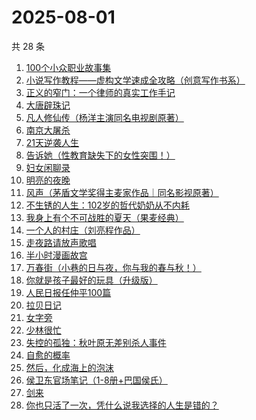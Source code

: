 # 2025-08-01

共 28 条

<!-- BEGIN WEREAD -->
<!-- 最后更新时间 2025-08-01 21:30:49 +0800 -->
1. [100个小众职业故事集](https://weread.qq.com/web/bookDetail/6d832b40813ab9a86g01102d)
1. [小说写作教程——虚构文学速成全攻略（创意写作书系）](https://weread.qq.com/web/bookDetail/14f32900813ab7081g0170af)
1. [正义的窄门：一个律师的真实工作手记](https://weread.qq.com/web/bookDetail/01632930813aba212g016c9d)
1. [大唐辟珠记](https://weread.qq.com/web/bookDetail/1d3328e0813aba2a8g01648a)
1. [凡人修仙传（杨洋主演同名电视剧原著）](https://weread.qq.com/web/bookDetail/f8932040571886f89dbe6b5)
1. [南京大屠杀](https://weread.qq.com/web/bookDetail/ed4325105af547ed45154e5)
1. [21天逆袭人生](https://weread.qq.com/web/bookDetail/1db32430813ab7700g019539)
1. [告诉她（性教育缺失下的女性突围！）](https://weread.qq.com/web/bookDetail/06d32100813aba2bdg0169dd)
1. [妇女闲聊录](https://weread.qq.com/web/bookDetail/1f932b10813ab939dg010603)
1. [明亮的夜晚](https://weread.qq.com/web/bookDetail/2db32930813ab80f9g0165a3)
1. [风声（茅盾文学奖得主麦家作品｜同名影视原著）](https://weread.qq.com/web/bookDetail/57332d10720c71dc573aa97)
1. [不生锈的人生：102岁的哲代奶奶从不内耗](https://weread.qq.com/web/bookDetail/77232620813aba06dg01442d)
1. [我身上有个不可战胜的夏天（果麦经典）](https://weread.qq.com/web/bookDetail/160321a0813aba1dfg0109cf)
1. [一个人的村庄（刘亮程作品）](https://weread.qq.com/web/bookDetail/3d332b4053962d3d3f9f7ce)
1. [走夜路请放声歌唱](https://weread.qq.com/web/bookDetail/57a32a205c75ec57a476e6b)
1. [半小时漫画故宫](https://weread.qq.com/web/bookDetail/66e32950813ab82dag011457)
1. [万春街（小巷的日与夜，你与我的春与秋！）](https://weread.qq.com/web/bookDetail/22d322c0813aba25dg015534)
1. [你就是孩子最好的玩具（升级版）](https://weread.qq.com/web/bookDetail/e3532d6071bba368e35b841)
1. [人民日报任仲平100篇](https://weread.qq.com/web/bookDetail/f6e32ae07181ef59f6ebefe)
1. [拉贝日记](https://weread.qq.com/web/bookDetail/af2324b059c773af2d6f558)
1. [女字旁](https://weread.qq.com/web/bookDetail/40a329f0813aba298g018638)
1. [少林很忙](https://weread.qq.com/web/bookDetail/bbf32b705e1d63bbff7a43a)
1. [失控的孤独：秋叶原无差别杀人事件](https://weread.qq.com/web/bookDetail/f46327f0813aba212g01909b)
1. [自愈的概率](https://weread.qq.com/web/bookDetail/ef932630813ab8297g0123f2)
1. [然后，化成海上的泡沫](https://weread.qq.com/web/bookDetail/1ee32af0813aba290g0178a0)
1. [侯卫东官场笔记（1-8册+巴国侯氏）](https://weread.qq.com/web/bookDetail/0b0328b05c06490b0989939)
1. [剑来](https://weread.qq.com/web/bookDetail/8e5326b07153adcf8e53d42)
1. [你也只活了一次，凭什么说我选择的人生是错的？](https://weread.qq.com/web/bookDetail/4a132d50813aba212g015722)
<!-- END WEREAD -->
